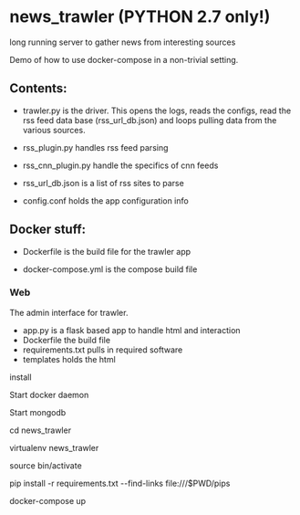 # news_trawler (PYTHON 2.7 only!)
long running server to gather news from interesting sources

Demo of how to use docker-compose in a non-trivial setting.

## Contents:

+ trawler.py is the driver. This opens the logs, reads the configs, read the rss feed data base (rss_url_db.json) and loops pulling data from the various sources.

+ rss_plugin.py handles rss feed parsing

+ rss_cnn_plugin.py handle the specifics of cnn feeds

+ rss_url_db.json is a list of rss sites to parse

+ config.conf holds the app configuration info

## Docker stuff:

+ Dockerfile is the build file for the trawler app

+ docker-compose.yml is the compose build file

### Web

The admin interface for trawler.

+ app.py is a flask based app to handle html and interaction
+ Dockerfile the build file
+ requirements.txt pulls in required software
+ templates holds the html

install 

Start docker daemon

Start mongodb

cd news_trawler

virtualenv news_trawler

source bin/activate

pip install -r requirements.txt --find-links file:///$PWD/pips

docker-compose up


